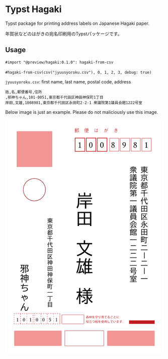 # Typst Hagaki

Typst package for printing address labels on Japanese Hagaki paper.

年賀状などのはがきの宛名印刷用のTypstパッケージです。

## Usage

```typst
#import "@preview/hagaki:0.1.0": hagaki-from-csv

#hagaki-from-csv(csv("jyuusyoroku.csv"), 0, 1, 2, 3, debug: true)
```

`jyuusyoroku.csv`: first name, last name, postal code, address

```csv
姓,名,郵便番号,住所
,邪神ちゃん,101-0051,東京都千代田区神田神保町1丁目
岸田,文雄,1008981,東京都千代田区永田町2-2-1 衆議院第1議員会館1222号室
```

Below image is just an example.
Please do not maliciously use this image.

![Preview](./tests/test.png)
